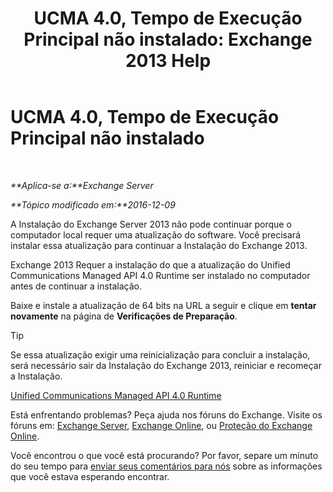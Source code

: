 ﻿---
title: 'UCMA 4.0, Tempo de Execução Principal não instalado: Exchange 2013 Help'
TOCTitle: UCMA 4.0, Tempo de Execução Principal não instalado
ms:assetid: b26b628b-116d-4f13-ab86-bac80e2a2e1f
ms:mtpsurl: https://technet.microsoft.com/pt-br/library/ms.exch.setupreadiness.ucmaredistmsi(v=EXCHG.150)
ms:contentKeyID: 50486433
ms.date: 05/22/2018
mtps_version: v=EXCHG.150
ms.translationtype: MT
---

# UCMA 4.0, Tempo de Execução Principal não instalado

 

_**Aplica-se a:**Exchange Server_

_**Tópico modificado em:**2016-12-09_

A Instalação do Exchange Server 2013 não pode continuar porque o computador local requer uma atualização do software. Você precisará instalar essa atualização para continuar a Instalação do Exchange 2013.

Exchange 2013 Requer a instalação do que a atualização do Unified Communications Managed API 4.0 Runtime ser instalado no computador antes de continuar a instalação.

Baixe e instale a atualização de 64 bits na URL a seguir e clique em **tentar novamente** na página de **Verificações de Preparação**.


> [!TIP]
> Se essa atualização exigir uma reinicialização para concluir a instalação, será necessário sair da Instalação do Exchange 2013, reiniciar e recomeçar a Instalação.



[Unified Communications Managed API 4.0 Runtime](https://go.microsoft.com/fwlink/p/?linkid=258269)

Está enfrentando problemas? Peça ajuda nos fóruns do Exchange. Visite os fóruns em: [Exchange Server](https://go.microsoft.com/fwlink/p/?linkid=60612), [Exchange Online](https://go.microsoft.com/fwlink/p/?linkid=267542), ou [Proteção do Exchange Online](https://go.microsoft.com/fwlink/p/?linkid=285351).

Você encontrou o que você está procurando? Por favor, separe um minuto do seu tempo para [enviar seus comentários para nós](mailto:exsetuphelpfeedback@microsoft.com?subject=exchange%202013%20setup%20help%20feedback) sobre as informações que você estava esperando encontrar.

